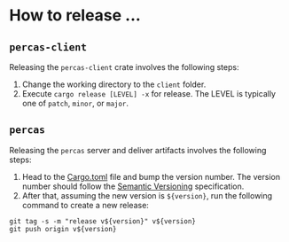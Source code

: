 # How to release ...

## `percas-client`

Releasing the `percas-client` crate involves the following steps:

1. Change the working directory to the `client` folder.
2. Execute `cargo release [LEVEL] -x` for release. The LEVEL is typically one of `patch`, `minor`, or `major`.

## `percas`

Releasing the `percas` server and deliver artifacts involves the following steps:

1. Head to the [Cargo.toml](Cargo.toml) file and bump the version number. The version number should follow the [Semantic Versioning](https://semver.org/) specification.
2. After that, assuming the new version is `${version}`, run the following command to create a new release:

```shell
git tag -s -m "release v${version}" v${version}
git push origin v${version}
```
